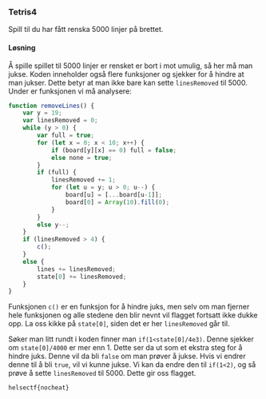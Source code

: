 ### Tetris4
Spill til du har fått renska 5000 linjer på brettet.

#### Løsning
Å spille spillet til 5000 linjer er rensket er bort i mot umulig, så her må man jukse. Koden inneholder også flere funksjoner og sjekker for å hindre at man jukser. Dette betyr at man ikke bare kan sette `linesRemoved` til 5000. Under er funksjonen vi må analysere:
```javascript
function removeLines() {
    var y = 19;
    var linesRemoved = 0;
    while (y > 0) {
        var full = true;
        for (let x = 0; x < 10; x++) {
            if (board[y][x] == 0) full = false;
            else none = true;
        }
        if (full) {
            linesRemoved += 1;
            for (let u = y; u > 0; u--) {
                board[u] = [...board[u-1]];
                board[0] = Array(10).fill(0);
            }
        }
        else y--;
    }
    if (linesRemoved > 4) {
        c();
    }
    else {
        lines += linesRemoved;
        state[0] += linesRemoved;
    }
}
```
Funksjonen `c()` er en funksjon for å hindre juks, men selv om man fjerner hele funksjonen og alle stedene den blir nevnt vil flagget fortsatt ikke dukke opp. La oss kikke på `state[0]`, siden det er her `linesRemoved` går til.

Søker man litt rundt i koden finner man `if(1<state[0]/4e3)`. Denne sjekker om `state[0]/4000` er mer enn 1. Dette ser da ut som et ekstra steg for å hindre juks. Denne vil da bli `false` om man prøver å jukse. Hvis vi endrer denne til å bli `true`, vil vi kunne jukse. Vi kan da endre den til `if(1<2)`, og så prøve å sette `linesRemoved` til 5000. Dette gir oss flagget.

`helsectf{nocheat}`
